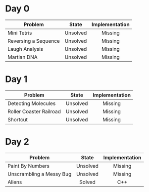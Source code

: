 # Day 0
| Problem        | State           | Implementation  |
| ------------- |:---------------:| :--------------:|
| Mini Tetris | Unsolved          | Missing            |
| Reversing a Sequence     | Unsolved          | Missing            |
| Laugh Analysis | Unsolved          | Missing            |
| Martian DNA | Unsolved          | Missing            |
# Day 1
| Problem        | State           | Implementation  |
| ------------- |:---------------:| :--------------:|
| Detecting Molecules | Unsolved          | Missing            |
| Roller Coaster Railroad | Unsolved          | Missing            |
| Shortcut | Unsolved          | Missing            |
# Day 2
| Problem        | State           | Implementation  |
| ------------- |:---------------:| :--------------:|
| Paint By Numbers | Unsolved          | Missing            |
| Unscrambling a Messy Bug | Unsolved          | Missing            |
| Aliens | Solved          | C++            |
